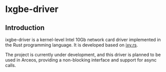 # Ixgbe-driver

## Introduction

ixgbe-driver is a kernel-level Intel 10Gb network card driver implemented in the Rust programming language. It is developed based on [ixy.rs](https://github.com/ixy-languages/ixy.rs).

The project is currently under development, and this driver is planned to be used in Arceos, providing a non-blocking interface and support for async calls.